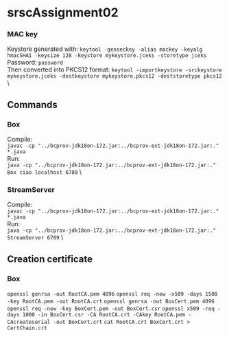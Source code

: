 # srscAssignment02

### MAC key
Keystore generated with: `keytool -genseckey -alias mackey -keyalg hmacSHA1 -keysize 128 -keystore mykeystore.jceks -storetype jceks` \
Password: `password` \
Then converted into PKCS12 format: `keytool -importkeystore -srckeystore mykeystore.jceks -destkeystore mykeystore.pkcs12 -deststoretype pkcs12` \

## Commands
### Box
Compile: \
`javac -cp "../bcprov-jdk18on-172.jar:../bcprov-ext-jdk18on-172.jar:." *.java` \
Run: \
`java -cp "../bcprov-jdk18on-172.jar:../bcprov-ext-jdk18on-172.jar:." Box ciao localhost 6789` \

### StreamServer
Compile:\
`javac -cp "../bcprov-jdk18on-172.jar:../bcprov-ext-jdk18on-172.jar:." *.java` \
Run: \
`java -cp "../bcprov-jdk18on-172.jar:../bcprov-ext-jdk18on-172.jar:." StreamServer 6789` \


## Creation certificate

### Box
`openssl genrsa -out RootCA.pem 4096`
`openssl req -new -x509 -days 1500 -key RootCA.pem -out RootCA.crt`
`openssl genrsa -out BoxCert.pem 4096`
`openssl req -new -key BoxCert.pem -out BoxCert.csr`
`openssl x509 -req -days 1000 -in BoxCert.csr -CA RootCA.crt -CAkey RootCA.pem -CAcreateserial -out BoxCert.crt`
`cat RootCA.crt BoxCert.crt > CertChain.crt`